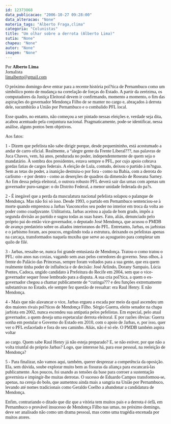 ```yaml
---
id: 12373868
data_publicacao: "2006-10-27 09:28:00"
data_alteracao: "None"
materia_tags: "Alberto Fraga,clima"
categoria: "Colunistas"
title: "Um olhar sobre a derrota (Alberto Lima)"
sutia: "None"
chapeu: "None"
autor: "None"
imagem: "None"
---
```

<p><P><FONT face=Verdana>Por <STRONG>Alberto Lima</STRONG><BR>Jornalista<BR></FONT><A href=\"mailto:limalberto@gmail.com\"><FONT face=Verdana>limalberto@gmail.com</FONT></A></P></p>
<p><P><FONT face=Verdana>O próximo domingo deve entrar para a recente história pol?tica de Pernambuco como um simbólico ponto de mudança na correlação de forças do Estado. A partir da zerézima, os computadores da Justiça Eleitoral devem ir confirmando, momento a momento, o fim das aspirações do governador Mendonça Filho de se manter no cargo e, abraçados à derrota dele, sucumbirão a União por Pernambuco e o combalido PFL local.</FONT></P></p>
<p><P><FONT face=Verdana>Esse quadro, no entanto, não começou a ser pintado nessas eleições e, verdade seja dita, acabou acentuado pela conjuntura nacional. Pragmaticamente, pode-se identificar, nessa análise, alguns pontos bem objetivos. </FONT></P></p>
<p><P><FONT face=Verdana>Aos fatos:</FONT></P></p>
<p><P><FONT face=Verdana>1 - Dizem que pefelista não sabe dirigir porque, desde pequenininho, está acostumado a andar de carro oficial. Realmente, a “alegre gente da Frente Liberal???, nas palavras de Juca Chaves, vem, há anos, pendurada no poder, independentemente de quem seja o mandatário. À sombra dos presidentes, estava sempre o PFL, por cujo apoio cobrava gordas fatias de cargos federais. A eleição de Lula, contudo, deixou o partido à m?ngua. Sem as tetas do poder, a inanição destruiu-o por fora - como na Bahia, com a derrota do carlismo - e por dentro - como as deserções de quadros da dimensão de Roseana Sarney. Ao fim dessa peleja eleitoral, o outrora robusto PFL deverá sair das urnas com apenas um governador puro-sangue: o do Distrito Federal, a menor unidade federada do pa?s.</FONT></P></p>
<p><P><FONT face=Verdana>2 - É inegável que a perda da musculatura nacional pefelista solapou o palanque de Mendonça. Mas não foi só isso. Desde 1993, o partido em Pernambuco sentenciou-se à morte quando emprestou a Jarbas Vasconcelos seu poder no interior em troca da volta ao poder como coadjuvante. Utilitarista, Jarbas aceitou a ajuda de bom grado, impôs a segunda divisão ao partido e sugou todas as suas bases. Fato, aliás, denunciado pelo próprio pai do então vice-governador, o deputado José Mendonça, que acusou o PMDB de avanço predatório sobre os aliados interioranos do PFL. Entretanto, Jarbas, os jarbistas e o jarbismo foram, aos poucos, engolindo toda a estrutura, deixando os pefelistas apenas na carcaça, transformados naquela muxiba que serve ao açougueiro para completar um quilo de filé.</FONT></P></p>
<p><P><FONT face=Verdana>3 - Jarbas, ressalte-se, nunca foi grande entusiasta de Mendonça. Tratou-o como tratou o PFL: oito anos nas coxias, vagando sem asas pelos corredores do governo. Seus olhos, à frente do Palácio das Princesas, sempre foram voltados para a sua gente, que era quem realmente tinha poder de influência e de decisão: José Arlindo, Dorany Sampaio, Lúcia Pontes, Cadoca, ungido candidato à Prefeitura do Recife em 2004, sem que o vice-governador sequer fosse lembrado para a disputa. A sua cria pol?tica, a quem o ex-governador chegou a chamar publicamente de “curinga??? e deu funções extremamente substantivas no Estado, ele sempre fez questão de ressaltar: era Raul Henry. E não Mendonça.</FONT></P></p>
<p><P><FONT face=Verdana>4 - Mais que não alavancar o vice, Jarbas ergueu a escada por meio da qual ascendeu um dos maiores rivais pol?ticos de Mendonça Filho. Sérgio Guerra, eleito senador na chapa jarbista em 2002, nunca escondeu sua antipatia pelos pefelistas. Em especial, pelo atual governador, a quem deseja uma espetacular derrota eleitoral. E por razões óbvias: Guerra sonha em postular o Governo do Estado em 2010, com o apoio de Jarbas, e, por isso, quer ver o PFL esfacelado e fora do seu caminho. Aliás, não é só ele. O PMDB também aspira voltar</p>
<p> ao cargo. Quem sabe Raul Henry já não esteja preparado? E, se não estiver, por que não a volta triunfal do próprio Jarbas? Logo, que interesse há, para esse pessoal, na reeleição de Mendonça?</FONT></P></p>
<p><P><FONT face=Verdana>5 - Para finalizar, não vamos aqui, também, querer desprezar a competência da oposição. Ela, sem dúvida, soube explorar muito bem as fissuras da aliança para escancará-las publicamente. Aos poucos, foi usando as tensões da base para corroer a sustentação governista e impingir-lhe muitas derrotas. O sucesso de Eduardo Campos transformou-se, apenas, na cereja do bolo, que aumentou ainda mais a sangria na União por Pernambuco, levando até nomes tradicionais como Geraldo Coelho a abandonar a candidatura de Mendonça.</FONT></P></p>
<p><P><FONT face=Verdana>Enfim, contrariando o ditado que diz que a vitória tem muitos pais e a derrota é órfã, em Pernambuco o provável insucesso de Mendonça Filho nas urnas, no próximo domingo, deve ser analisado não como um drama pessoal, mas como uma tragédia encenada por muitos atores.</FONT></P> </p>
